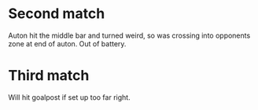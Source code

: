 # Second match

Auton hit the middle bar and turned weird, so was crossing into opponents zone at end of auton.
Out of battery.

# Third match
Will hit goalpost if set up too far right.